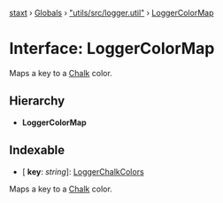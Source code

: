 [staxt](../README.md) › [Globals](../globals.md) › ["utils/src/logger.util"](../modules/_utils_src_logger_util_.md) › [LoggerColorMap](_utils_src_logger_util_.loggercolormap.md)

# Interface: LoggerColorMap

Maps a key to a [Chalk](https://www.npmjs.com/package/chalk) color.

## Hierarchy

* **LoggerColorMap**

## Indexable

* \[ **key**: *string*\]: [LoggerChalkColors](../modules/_utils_src_logger_util_.md#loggerchalkcolors)

Maps a key to a [Chalk](https://www.npmjs.com/package/chalk) color.
